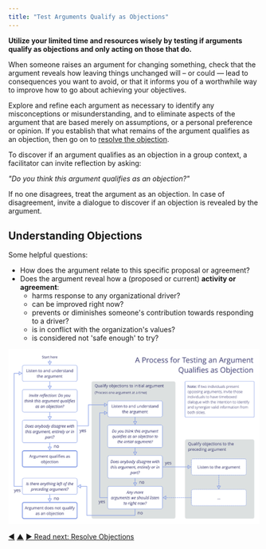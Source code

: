 ```yaml
---
title: "Test Arguments Qualify as Objections"
---
```



**Utilize your limited time and resources wisely by testing if arguments qualify as objections and only acting on those that do.**

When someone raises an argument for changing something, check that the argument reveals how leaving things unchanged will – or could — lead to consequences you want to avoid, or that it informs you of a worthwhile way to improve how to go about achieving your objectives.

Explore and refine each argument as necessary to identify any misconceptions or misunderstanding, and to eliminate aspects of the argument that are based merely on assumptions, or a personal preference or opinion. If you establish that what remains of the argument qualifies as an objection, then go on to [resolve the objection](resolve-objections.html).

To discover if an argument qualifies as an objection in a group context, a facilitator can invite reflection by asking:

_"Do you think this argument qualifies as an objection?"_

If no one disagrees, treat the argument as an objection. In case of disagreement, invite a dialogue to discover if an objection is revealed by the argument.


## Understanding Objections

Some helpful questions:

-   How does the argument relate to this specific proposal or agreement?
-   Does the argument reveal how a (proposed or current) **activity or agreement**:
    -   harms response to any organizational driver?
    -   can be improved right now?
    -   prevents or diminishes someone's contribution towards responding to a driver?
    -   is in conflict with the organization's values?
    -   is considered not 'safe enough' to try?


![A process for testing if an argument qualifies as an objection](img/agreements/qualify-objection-process.png)


<div class="bottom-nav">
<a href="consent-decision-making.html" title="Back to: Consent Decision Making">◀</a> <a href="sensemaking-and-decisionmaking.html" title="Up: Sensemaking and Decisionmaking">▲</a> <a href="resolve-objections.html" title="Read next: Resolve Objections">▶ Read next: Resolve Objections</a>
</div>


<script type="text/javascript">
Mousetrap.bind('g n', function() {
    window.location.href = 'resolve-objections.html';
    return false;
});
</script>

